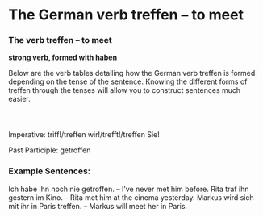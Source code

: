 # The German verb treffen – to meet



### The verb treffen – to meet

**strong verb, formed with haben**

Below are the verb tables detailing how the German verb treffen is formed depending on the tense of the sentence. Knowing the different forms of treffen through the tenses will allow you to construct sentences much easier.

### 


 

Imperative: triff!/treffen wir!/trefft!/treffen Sie!

Past Participle: getroffen

### Example Sentences:

Ich habe ihn noch nie getroffen. – I’ve never met him before.
Rita traf ihn gestern im Kino. – Rita met him at the cinema yesterday.
Markus wird sich mit ihr in Paris treffen. – Markus will meet her in Paris. 
